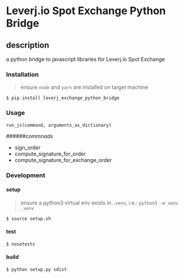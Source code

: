 # Leverj.io Spot Exchange Python Bridge

## description

a python bridge to javascript libraries for Leverj.io Spot Exchange

### Installation
> ensure `node` and `yarn` are installed on target machine
```shell
$ pip install leverj_exchange_python_bridge
```

### Usage
```python
run_js(command, arguments_as_dictionary)
```
######_commnads_
- sign_order
- compute_signature_for_order
- compute_signature_for_exchange_order



### Development

#### setup
> ensure a python3 virtual env exists in `.venv`, i.e.: `python3 -m venv .venv`
```shell
$ source setup.sh
```

#### test
```shell
$ nosetests
```

#### build
```shell
$ python setup.py sdist
```

